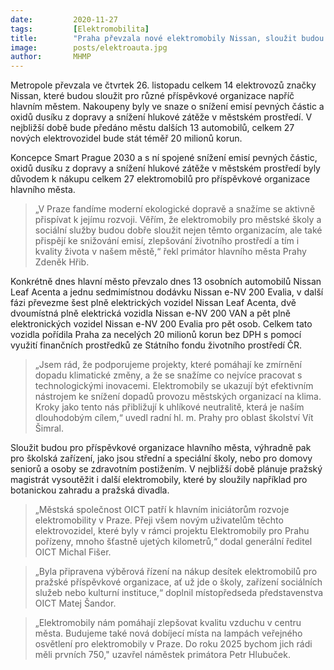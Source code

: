 ```yaml
---
date:         2020-11-27
tags:         [Elektromobilita]
title:        "Praha převzala nové elektromobily Nissan, sloužit budou příspěvkovým organizacím hlavního města"
image: 	      posts/elektroauta.jpg
author:       MHMP
---
```


Metropole převzala ve čtvrtek 26. listopadu celkem 14 elektrovozů značky Nissan, které budou sloužit pro různé příspěvkové organizace napříč hlavním městem. Nakoupeny byly ve snaze o snížení emisí pevných částic a oxidů dusíku z dopravy a snížení hlukové zátěže v městském prostředí. V nejbližší době bude předáno městu dalších 13 automobilů, celkem 27 nových elektrovozidel bude stát téměř 20 milionů korun. 

Koncepce Smart Prague 2030 a s ní spojené snížení emisí pevných částic, oxidů dusíku z dopravy a snížení hlukové zátěže v městském prostředí byly důvodem k nákupu celkem 27 elektromobilů pro příspěvkové organizace hlavního města.

> „V Praze fandíme moderní ekologické dopravě a snažíme se aktivně přispívat k jejímu rozvoji. Věřím, že elektromobily pro městské školy a sociální služby budou dobře sloužit nejen těmto organizacím, ale také přispějí ke snižování emisí, zlepšování životního prostředí a tím i kvality života v našem městě,“ řekl primátor hlavního města Prahy Zdeněk Hřib.

Konkrétně dnes hlavní město převzalo dnes 13 osobních automobilů Nissan Leaf Acenta a jednu sedmimístnou dodávku Nissan e-NV 200 Evalia, v další fázi převezme šest plně elektrických vozidel Nissan Leaf Acenta, dvě dvoumístná plně elektrická vozidla Nissan e-NV 200 VAN a pět plně elektronických vozidel Nissan e-NV 200 Evalia pro pět osob. Celkem tato vozidla pořídila Praha za necelých 20 milionů korun bez DPH s pomocí využití finančních prostředků ze Státního fondu životního prostředí ČR.

> „Jsem rád, že podporujeme projekty, které pomáhají ke zmírnění dopadu klimatické změny, a že se snažíme co nejvíce pracovat s technologickými inovacemi. Elektromobily se ukazují být efektivním nástrojem ke snížení dopadů provozu městských organizací na klima. Kroky jako tento nás přibližují k uhlíkové neutralitě, která je naším dlouhodobým cílem,“ uvedl radní hl. m. Prahy pro oblast školství Vít Šimral.

Sloužit budou pro příspěvkové organizace hlavního města, výhradně pak pro školská zařízení, jako jsou střední a speciální školy, nebo pro domovy seniorů a osoby se zdravotním postižením. V nejbližší době plánuje pražský magistrát vysoutěžit i další elektromobily, které by sloužily například pro botanickou zahradu a pražská divadla.

> „Městská společnost OICT patří k hlavním iniciátorům rozvoje elektromobility v Praze. Přeji všem novým uživatelům těchto elektrovozidel, které byly v rámci projektu Elektromobily pro Prahu pořízeny, mnoho šťastně ujetých kilometrů,“ dodal generální ředitel OICT Michal Fišer.

> „Byla připravena výběrová řízení na nákup desítek elektromobilů pro pražské příspěvkové organizace, ať už jde o školy, zařízení sociálních služeb nebo kulturní instituce,“ doplnil místopředseda představenstva OICT Matej Šandor.

> „Elektromobily nám pomáhají zlepšovat kvalitu vzduchu v centru města. Budujeme také nová dobíjecí místa na lampách veřejného osvětlení pro elektromobily v Praze. Do roku 2025 bychom jich rádi měli prvních 750," uzavřel náměstek primátora Petr Hlubuček.
